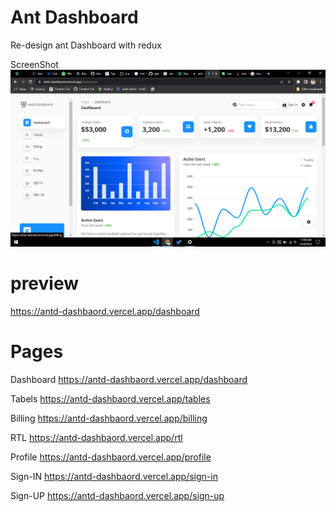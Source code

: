 # Ant Dashboard

Re-design ant Dashboard with redux

ScreenShot
![Application](./src/assets/images/application.png)

# preview

https://antd-dashbaord.vercel.app/dashboard

# Pages

Dashboard
https://antd-dashbaord.vercel.app/dashboard

Tabels
https://antd-dashbaord.vercel.app/tables

Billing
https://antd-dashbaord.vercel.app/billing

RTL
https://antd-dashbaord.vercel.app/rtl

Profile
https://antd-dashbaord.vercel.app/profile

Sign-IN
https://antd-dashbaord.vercel.app/sign-in

Sign-UP
https://antd-dashbaord.vercel.app/sign-up

